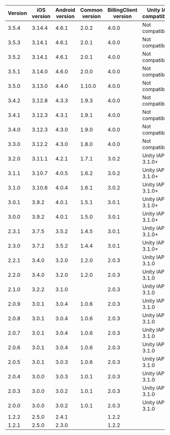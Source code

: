 | Version | iOS version | Android version | Common version | BillingClient version | Unity IAP compatibility |
|---------|-------------|-----------------|----------------|-----------------------|-------------------------|
| 3.5.4   | 3.14.4      | 4.6.1           | 2.0.2          | 4.0.0                 | Not compatible          |
| 3.5.3   | 3.14.1      | 4.6.1           | 2.0.1          | 4.0.0                 | Not compatible          |
| 3.5.2   | 3.14.1      | 4.6.1           | 2.0.1          | 4.0.0                 | Not compatible          |
| 3.5.1   | 3.14.0      | 4.6.0           | 2.0.0          | 4.0.0                 | Not compatible          |
| 3.5.0   | 3.13.0      | 4.4.0           | 1.10.0         | 4.0.0                 | Not compatible          |
| 3.4.2   | 3.12.8      | 4.3.3           | 1.9.3          | 4.0.0                 | Not compatible          |
| 3.4.1   | 3.12.3      | 4.3.1           | 1.9.1          | 4.0.0                 | Not compatible          |
| 3.4.0   | 3.12.3      | 4.3.0           | 1.9.0          | 4.0.0                 | Not compatible          |
| 3.3.0   | 3.12.2      | 4.3.0           | 1.8.0          | 4.0.0                 | Not compatible          |
| 3.2.0   | 3.11.1      | 4.2.1           | 1.7.1          | 3.0.2                 | Unity IAP 3.1.0+        |
| 3.1.1   | 3.10.7      | 4.0.5           | 1.6.2          | 3.0.2                 | Unity IAP 3.1.0+        |
| 3.1.0   | 3.10.6      | 4.0.4           | 1.6.1          | 3.0.2                 | Unity IAP 3.1.0+        |
| 3.0.1   | 3.9.2       | 4.0.1           | 1.5.1          | 3.0.1                 | Unity IAP 3.1.0+        |
| 3.0.0   | 3.9.2       | 4.0.1           | 1.5.0          | 3.0.1                 | Unity IAP 3.1.0+        |
| 2.3.1   | 3.7.5       | 3.5.2           | 1.4.5          | 3.0.1                 | Unity IAP 3.1.0+        |
| 2.3.0   | 3.7.2       | 3.5.2           | 1.4.4          | 3.0.1                 | Unity IAP 3.1.0+        |
| 2.2.1   | 3.4.0       | 3.2.0           | 1.2.0          | 2.0.3                 | Unity IAP < 3.1.0       |
| 2.2.0   | 3.4.0       | 3.2.0           | 1.2.0          | 2.0.3                 | Unity IAP < 3.1.0       |
| 2.1.0   | 3.2.2       | 3.1.0           |                | 2.0.3                 | Unity IAP < 3.1.0       |
| 2.0.9   | 3.0.1       | 3.0.4           | 1.0.6          | 2.0.3                 | Unity IAP < 3.1.0       |
| 2.0.8   | 3.0.1       | 3.0.4           | 1.0.6          | 2.0.3                 | Unity IAP < 3.1.0       |
| 2.0.7   | 3.0.1       | 3.0.4           | 1.0.6          | 2.0.3                 | Unity IAP < 3.1.0       |
| 2.0.6   | 3.0.1       | 3.0.4           | 1.0.6          | 2.0.3                 | Unity IAP < 3.1.0       |
| 2.0.5   | 3.0.1       | 3.0.3           | 1.0.6          | 2.0.3                 | Unity IAP < 3.1.0       |
| 2.0.4   | 3.0.0       | 3.0.3           | 1.0.1          | 2.0.3                 | Unity IAP < 3.1.0       |
| 2.0.3   | 3.0.0       | 3.0.2           | 1.0.1          | 2.0.3                 | Unity IAP < 3.1.0       |
| 2.0.0   | 3.0.0       | 3.0.2           | 1.0.1          | 2.0.3                 | Unity IAP < 3.1.0       |
| 1.2.2   | 2.5.0       | 2.4.1           |                | 1.2.2                 |                         |
| 1.2.1   | 2.5.0       | 2.3.0           |                | 1.2.2                 |                         |
